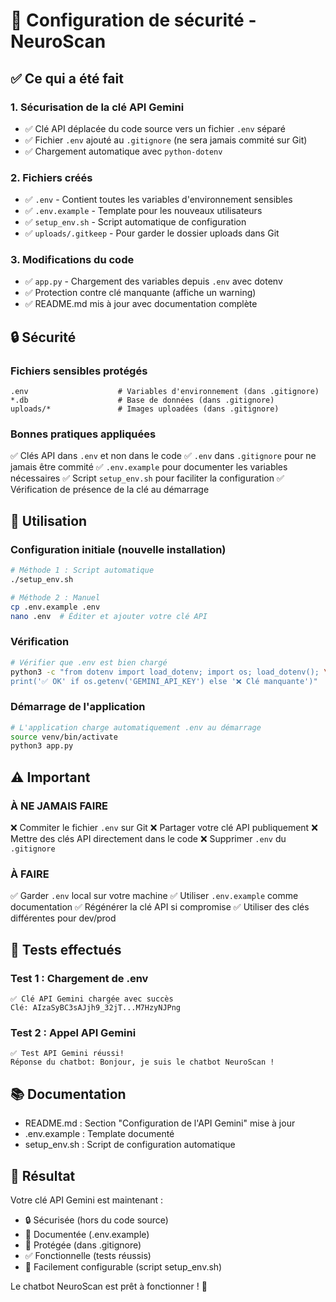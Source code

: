 # 🔐 Configuration de sécurité - NeuroScan

## ✅ Ce qui a été fait

### 1. Sécurisation de la clé API Gemini
- ✅ Clé API déplacée du code source vers un fichier `.env` séparé
- ✅ Fichier `.env` ajouté au `.gitignore` (ne sera jamais commité sur Git)
- ✅ Chargement automatique avec `python-dotenv`

### 2. Fichiers créés
- ✅ `.env` - Contient toutes les variables d'environnement sensibles
- ✅ `.env.example` - Template pour les nouveaux utilisateurs
- ✅ `setup_env.sh` - Script automatique de configuration
- ✅ `uploads/.gitkeep` - Pour garder le dossier uploads dans Git

### 3. Modifications du code
- ✅ `app.py` - Chargement des variables depuis `.env` avec dotenv
- ✅ Protection contre clé manquante (affiche un warning)
- ✅ README.md mis à jour avec documentation complète

## 🔒 Sécurité

### Fichiers sensibles protégés
```
.env                    # Variables d'environnement (dans .gitignore)
*.db                    # Base de données (dans .gitignore)
uploads/*               # Images uploadées (dans .gitignore)
```

### Bonnes pratiques appliquées
✅ Clés API dans `.env` et non dans le code
✅ `.env` dans `.gitignore` pour ne jamais être commité
✅ `.env.example` pour documenter les variables nécessaires
✅ Script `setup_env.sh` pour faciliter la configuration
✅ Vérification de présence de la clé au démarrage

## 📝 Utilisation

### Configuration initiale (nouvelle installation)
```bash
# Méthode 1 : Script automatique
./setup_env.sh

# Méthode 2 : Manuel
cp .env.example .env
nano .env  # Éditer et ajouter votre clé API
```

### Vérification
```bash
# Vérifier que .env est bien chargé
python3 -c "from dotenv import load_dotenv; import os; load_dotenv(); \
print('✅ OK' if os.getenv('GEMINI_API_KEY') else '❌ Clé manquante')"
```

### Démarrage de l'application
```bash
# L'application charge automatiquement .env au démarrage
source venv/bin/activate
python3 app.py
```

## ⚠️ Important

### À NE JAMAIS FAIRE
❌ Commiter le fichier `.env` sur Git
❌ Partager votre clé API publiquement
❌ Mettre des clés API directement dans le code
❌ Supprimer `.env` du `.gitignore`

### À FAIRE
✅ Garder `.env` local sur votre machine
✅ Utiliser `.env.example` comme documentation
✅ Régénérer la clé API si compromise
✅ Utiliser des clés différentes pour dev/prod

## 🧪 Tests effectués

### Test 1 : Chargement de .env
```
✅ Clé API Gemini chargée avec succès
Clé: AIzaSyBC3sAJjh9_32jT...M7HzyNJPng
```

### Test 2 : Appel API Gemini
```
✅ Test API Gemini réussi!
Réponse du chatbot: Bonjour, je suis le chatbot NeuroScan !
```

## 📚 Documentation

- README.md : Section "Configuration de l'API Gemini" mise à jour
- .env.example : Template documenté
- setup_env.sh : Script de configuration automatique

## 🎯 Résultat

Votre clé API Gemini est maintenant :
- 🔒 Sécurisée (hors du code source)
- 📝 Documentée (.env.example)
- 🚫 Protégée (dans .gitignore)
- ✅ Fonctionnelle (tests réussis)
- 🔄 Facilement configurable (script setup_env.sh)

Le chatbot NeuroScan est prêt à fonctionner ! 🚀
